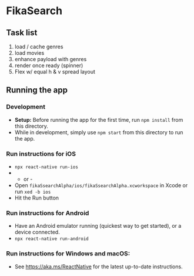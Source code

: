 # FikaSearch

## Task list

  1. load / cache genres
  2. load movies
  3. enhance payload with genres
  4. render once ready (spinner)
  5. Flex w/ equal h & v spread layout

## Running the app

### Development

* **Setup:** Before running the app for the first time, run `npm install` from this directory.
* While in development, simply use `npm start` from this directory to run the app.

### Run instructions for iOS

* `npx react-native run-ios`
* - or -
* Open `fikaSsearchAlpha/ios/fikaSsearchAlpha.xcworkspace` in Xcode or run `xed -b ios`
* Hit the Run button

### Run instructions for Android

* Have an Android emulator running (quickest way to get started), or a device connected.
* `npx react-native run-android`

### Run instructions for Windows and macOS:

* See https://aka.ms/ReactNative for the latest up-to-date instructions.